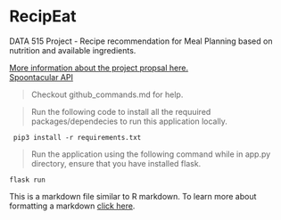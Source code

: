 # RecipEat
DATA 515 Project - Recipe recommendation for Meal Planning based on nutrition and available ingredients.

[More information about the project propsal here.](https://docs.google.com/document/d/1VCmc425JY53zHsUiasGh4CeFm5eu0YMbTKfwk1pRHZA/edit#heading=h.5x0d5h95i329)   
[Spoontacular API](https://spoonacular.com/food-api)  

> Checkout github_commands.md for help.  

> Run the following code to install all the requuired packages/dependecies to run this application locally.

```
 pip3 install -r requirements.txt
```
  
> Run the application using the following command while in app.py directory, ensure that you have installed flask.

```
flask run
```
This is a markdown file similar to R markdown. To learn more about formatting a markdown [click here](https://github.com/adam-p/markdown-here/wiki/Markdown-Cheatsheet#code).
